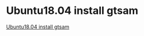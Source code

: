 # Ubuntu18.04 install gtsam
[Ubuntu18.04 install gtsam](https://aiwithcloud.com/2022/09/15/ubuntu18-04_install_gtsam/)